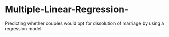 # Multiple-Linear-Regression-
Predicting whether couples would opt for dissolution of marriage by using a regression model
